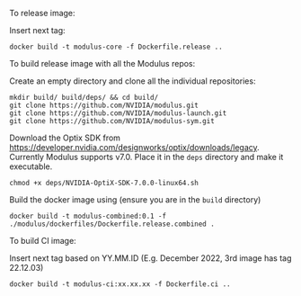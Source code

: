 To release image:

Insert next tag:
```
docker build -t modulus-core -f Dockerfile.release .. 
```

To build release image with all the Modulus repos:

Create an empty directory and clone all the individual repositories:
```
mkdir build/ build/deps/ && cd build/
git clone https://github.com/NVIDIA/modulus.git
git clone https://github.com/NVIDIA/modulus-launch.git
git clone https://github.com/NVIDIA/modulus-sym.git
```

Download the Optix SDK from https://developer.nvidia.com/designworks/optix/downloads/legacy. Currently Modulus supports v7.0.
Place it in the `deps` directory and make it executable. 
```
chmod +x deps/NVIDIA-OptiX-SDK-7.0.0-linux64.sh 
```

Build the docker image using (ensure you are in the `build` directory)
```
docker build -t modulus-combined:0.1 -f ./modulus/dockerfiles/Dockerfile.release.combined .
```


To build CI image:

Insert next tag based on YY.MM.ID
(E.g. December 2022, 3rd image has tag 22.12.03)
```
docker build -t modulus-ci:xx.xx.xx -f Dockerfile.ci .. 
```

